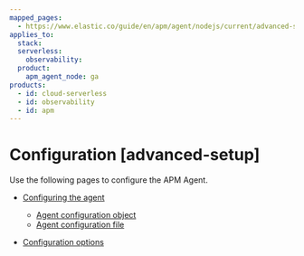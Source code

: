 ```yaml
---
mapped_pages:
  - https://www.elastic.co/guide/en/apm/agent/nodejs/current/advanced-setup.html
applies_to:
  stack:
  serverless:
    observability:
  product:
    apm_agent_node: ga
products:
  - id: cloud-serverless
  - id: observability
  - id: apm
---
```


# Configuration [advanced-setup]

Use the following pages to configure the APM Agent.

* [Configuring the agent](/reference/configuring-agent.md)

    * [Agent configuration object](/reference/configuring-agent.md#agent-configuration-object)
    * [Agent configuration file](/reference/configuring-agent.md#agent-configuration-file)

* [Configuration options](/reference/configuration.md)





